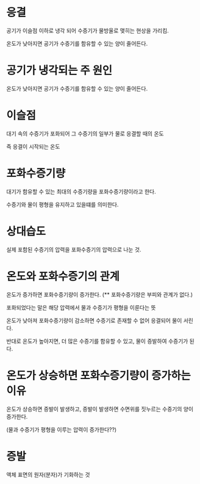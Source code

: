 # 응결

공기가 이슬점 이하로 냉각 되어 수증기가 물방울로 맺히는 현상을 가리킴.

온도가 낮아지면 공기가 수증기를 함유할 수 있는 양이 줄어든다.

# 공기가 냉각되는 주 원인

온도가 낮아지면 공기가 수증기를 함유할 수 있는 양이 줄어든다.


# 이슬점

대기 속의 수증기가 포화되어 그 수증기의 일부가 물로 응결할 때의 온도

즉 응결이 시작되는 온도


# 포화수증기량

대기가 함유할 수 있는 최대의 수증기량을 포화수증기량이라고 한다.

수증기와 물이 평형을 유지하고 있을떄를 의미한다.


# 상대습도
실제 포함된 수증기의 압력을 포화수증기의 압력으로 나눈 것.

# 온도와 포화수증기의 관계

온도가 증가하면 포화수증기량이 증가한다. (** 포화수증기량은 부피와 관계가 없다.)

포화되었다는 말은 해당 압력에서 물과 수증기가 평형을 이룬다는 뜻

온도가 낮아져 포화수증기량이 감소하면 수증기로 존재할 수 없어 응결되어 물이 서린다.

반대로 온도가 높아지면, 더 많은 수증기를 함유할 수 있고, 물이 증발하여 수증기가 된다.

# 온도가 상승하면 포화수증기량이 증가하는 이유

온도가 상승하면 증발이 발생하고, 증발이 발생하면 수면위를 짓누르는 수증기의 양이 증가한다.

(물과 수증기가 평형을 이루는 압력이 증가한다??)


# 증발

액체 표면의 원자(분자)가 기화하는 것

